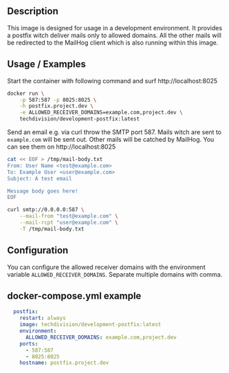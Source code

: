 ## Description

This image is designed for usage in a development environment. It provides a postfix witch
deliver mails only to allowed domains. All the other mails will be redirected to the MailHog
client which is also running within this image.

## Usage / Examples

Start the container with following command and surf http://localhost:8025

```bash
docker run \
    -p 587:587 -p 8025:8025 \
    -h postfix.project.dev \
    -e ALLOWED_RECEIVER_DOMAINS=example.com,project.dev \
    techdivision/development-postfix:latest
```

Send an email e.g. via curl throw the SMTP port 587. Mails witch are sent to `example.com`
will be sent out. Other mails will be catched by MailHog. You can see them on 
http://localhost:8025

```bash
cat << EOF > /tmp/mail-body.txt
From: User Name <test@example.com>
To: Example User <user@example.com>
Subject: A test email

Message body goes here!
EOF

curl smtp://0.0.0.0:587 \
    --mail-from "test@example.com" \
    --mail-rcpt "user@example.com" \
    -T /tmp/mail-body.txt
```

## Configuration

You can configure the allowed receiver domains with the environment variable 
`ALLOWED_RECEIVER_DOMAINS`. Separate multiple domains with comma.

## docker-compose.yml example

```yml
  postfix:
    restart: always
    image: techdivision/development-postfix:latest
    environment:
      ALLOWED_RECEIVER_DOMAINS: example.com,project.dev
    ports:
      - 587:587
      - 8025:8025
    hostname: postfix.project.dev
```